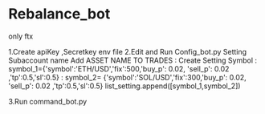 # Rebalance_bot
only ftx


1.Create apiKey ,Secretkey env file
2.Edit and Run Config_bot.py 
  Setting Subaccount name
  Add ASSET NAME TO TRADES
    : Create Setting Symbol : symbol_1={'symbol':'ETH/USD','fix':500,'buy_p': 0.02, 'sell_p': 0.02 ,'tp':0.5,'sl':0.5}
                            : symbol_2= {'symbol':'SOL/USD','fix':300,'buy_p': 0.02, 'sell_p': 0.02 ,'tp':0.5,'sl':0.5}
                            list_setting.append([symbol_1,symbol_2])
      
3.Run command_bot.py
